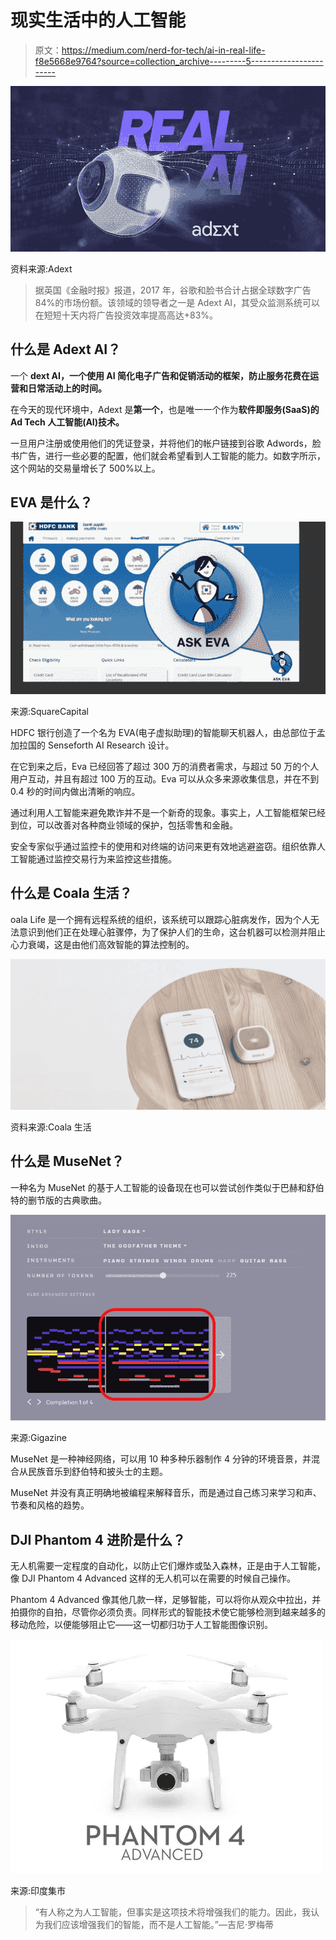 # 现实生活中的人工智能

> 原文：<https://medium.com/nerd-for-tech/ai-in-real-life-f8e5668e9764?source=collection_archive---------5----------------------->

![](img/83c0ab3637146d4c86fd703ab627a161.png)

资料来源:Adext

> 据英国《金融时报》报道，2017 年，谷歌和脸书合计占据全球数字广告 84%的市场份额。该领域的领导者之一是 Adext AI，其受众监测系统可以在短短十天内将广告投资效率提高高达+83%。

## 什么是 Adext AI？

一个 **dext AI，一个使用 AI 简化电子广告和促销活动的框架，防止服务花费在运营和日常活动上的时间。**

在今天的现代环境中，Adext 是**第一个**，也是唯一一个作为**软件即服务(SaaS)的 Ad Tech 人工智能(AI)技术。**

一旦用户注册或使用他们的凭证登录，并将他们的帐户链接到谷歌 Adwords，脸书广告，进行一些必要的配置，他们就会希望看到人工智能的能力。如数字所示，这个网站的交易量增长了 500%以上。

## **EVA 是什么？**

![](img/4f7b04dc1cf01520a7edbeefc933d03d.png)

来源:SquareCapital

HDFC 银行创造了一个名为 EVA(电子虚拟助理)的智能聊天机器人，由总部位于孟加拉国的 Senseforth AI Research 设计。

在它到来之后，Eva 已经回答了超过 300 万的消费者需求，与超过 50 万的个人用户互动，并且有超过 100 万的互动。Eva 可以从众多来源收集信息，并在不到 0.4 秒的时间内做出清晰的响应。

通过利用人工智能来避免欺诈并不是一个新奇的现象。事实上，人工智能框架已经到位，可以改善对各种商业领域的保护，包括零售和金融。

安全专家似乎通过监控卡的使用和对终端的访问来更有效地逃避盗窃。组织依靠人工智能通过监控交易行为来监控这些措施。

## 什么是 Coala 生活？

oala Life 是一个拥有远程系统的组织，该系统可以跟踪心脏病发作，因为个人无法意识到他们正在处理心脏骤停，为了保护人们的生命，这台机器可以检测并阻止心力衰竭，这是由他们高效智能的算法控制的。

![](img/c194406482d598e62b5b2fa8d89fbcea.png)

资料来源:Coala 生活

## 什么是 MuseNet？

一种名为 MuseNet 的基于人工智能的设备现在也可以尝试创作类似于巴赫和舒伯特的删节版的古典歌曲。

![](img/f0c8a8fef6389d4e9f48ac407c8d0f17.png)

来源:Gigazine

MuseNet 是一种神经网络，可以用 10 种多种乐器制作 4 分钟的环境音景，并混合从民族音乐到舒伯特和披头士的主题。

MuseNet 并没有真正明确地被编程来解释音乐，而是通过自己练习来学习和声、节奏和风格的趋势。

## DJI Phantom 4 进阶是什么？

无人机需要一定程度的自动化，以防止它们爆炸或坠入森林，正是由于人工智能，像 DJI Phantom 4 Advanced 这样的无人机可以在需要的时候自己操作。

Phantom 4 Advanced 像其他几款一样，足够智能，可以将你从观众中拉出，并拍摄你的自拍，尽管你必须负责。同样形式的智能技术使它能够检测到越来越多的移动危险，以便能够阻止它——这一切都归功于人工智能图像识别。

![](img/429599e48d260a6d9229a1cf58fd7461.png)

来源:印度集市

> “有人称之为人工智能，但事实是这项技术将增强我们的能力。因此，我认为我们应该增强我们的智能，而不是人工智能。”—吉尼·罗梅蒂